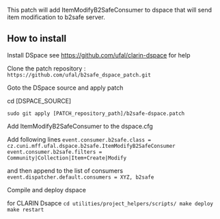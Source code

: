 This patch will add ItemModifyB2SafeConsumer to dspace that will send item modification to b2safe server.

## How to install

Install DSpace see https://github.com/ufal/clarin-dspace for help

Clone the patch repository :
`https://github.com/ufal/b2safe_dspace_patch.git`

Goto the DSpace source and apply patch

cd [DSPACE_SOURCE]

`sudo git apply [PATCH_repository_path]/b2safe-dspace.patch`

Add ItemModifyB2SafeConsumer to the dspace.cfg 

Add following lines
`
event.consumer.b2safe.class = cz.cuni.mff.ufal.dspace.b2safe.ItemModifyB2SafeConsumer
event.consumer.b2safe.filters = Community|Collection|Item+Create|Modify
`

and then append to the list of consumers
`event.dispatcher.default.consumers = XYZ, b2safe`


Compile and deploy dspace

for CLARIN Dsapce
`
cd utilities/project_helpers/scripts/
make deploy
make restart
`


